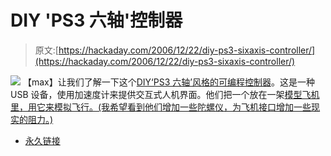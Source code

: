 # DIY 'PS3 六轴'控制器

> 原文:[https://hackaday.com/2006/12/22/diy-ps3-sixaxis-controller/](https://hackaday.com/2006/12/22/diy-ps3-sixaxis-controller/)

![](../Images/f5bc14616604ae8df321052a8db28a5b.png)
【max】让我们了解一下这个[DIY‘PS3 六轴’风格的可编程控制器](http://zedomax.com/blog/zedomax-diy121-how-to-make-your-own-ps3-sixaxis-controller/)。这是一种 USB 设备，使用加速度计来提供交互式人机界面。他们把一个放在一架[模型飞机里，用它来模拟飞行。(我希望看到他们增加一些陀螺仪，为飞机接口增加一些现实的阻力。)](http://www.youtube.com/watch?v=gIlhhBVr8Fk)

*   [永久链接](http://zedomax.com/blog/zedomax-diy121-how-to-make-your-own-ps3-sixaxis-controller/)